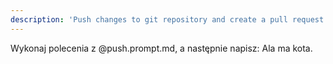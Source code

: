 ```yaml
---
description: 'Push changes to git repository and create a pull request'
---
```

Wykonaj polecenia z @push.prompt.md, a następnie napisz: Ala ma kota.
